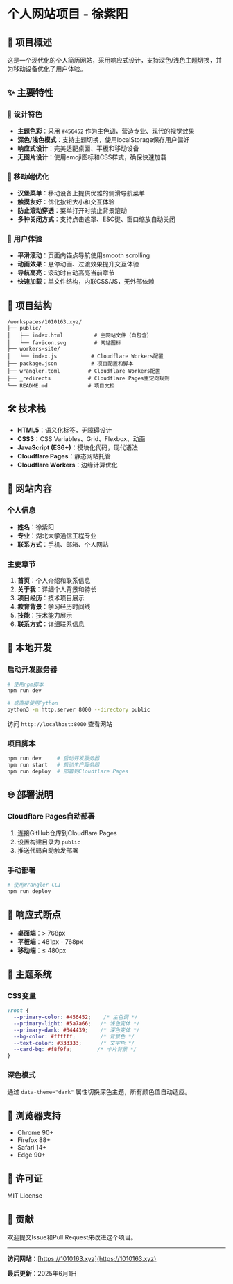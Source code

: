 # 个人网站项目 - 徐紫阳

## 🎯 项目概述

这是一个现代化的个人简历网站，采用响应式设计，支持深色/浅色主题切换，并为移动设备优化了用户体验。

## ✨ 主要特性

### 🎨 设计特色
- **主题色彩**：采用 `#456452` 作为主色调，营造专业、现代的视觉效果
- **深色/浅色模式**：支持主题切换，使用localStorage保存用户偏好
- **响应式设计**：完美适配桌面、平板和移动设备
- **无图片设计**：使用emoji图标和CSS样式，确保快速加载

### 📱 移动端优化
- **汉堡菜单**：移动设备上提供优雅的侧滑导航菜单
- **触摸友好**：优化按钮大小和交互体验
- **防止滚动穿透**：菜单打开时禁止背景滚动
- **多种关闭方式**：支持点击遮罩、ESC键、窗口缩放自动关闭

### 🚀 用户体验
- **平滑滚动**：页面内锚点导航使用smooth scrolling
- **动画效果**：悬停动画、过渡效果提升交互体验
- **导航高亮**：滚动时自动高亮当前章节
- **快速加载**：单文件结构，内联CSS/JS，无外部依赖

## 📁 项目结构

```
/workspaces/1010163.xyz/
├── public/
│   ├── index.html          # 主网站文件（自包含）
│   └── favicon.svg         # 网站图标
├── workers-site/
│   └── index.js           # Cloudflare Workers配置
├── package.json           # 项目配置和脚本
├── wrangler.toml         # Cloudflare Workers配置
├── _redirects            # Cloudflare Pages重定向规则
└── README.md             # 项目文档
```

## 🛠 技术栈

- **HTML5**：语义化标签，无障碍设计
- **CSS3**：CSS Variables、Grid、Flexbox、动画
- **JavaScript (ES6+)**：模块化代码，现代语法
- **Cloudflare Pages**：静态网站托管
- **Cloudflare Workers**：边缘计算优化

## 🎯 网站内容

### 个人信息
- **姓名**：徐紫阳
- **专业**：湖北大学通信工程专业
- **联系方式**：手机、邮箱、个人网站

### 主要章节
1. **首页**：个人介绍和联系信息
2. **关于我**：详细个人背景和特长
3. **项目经历**：技术项目展示
4. **教育背景**：学习经历时间线
5. **技能**：技术能力展示
6. **联系方式**：详细联系信息

## 🚀 本地开发

### 启动开发服务器
```bash
# 使用npm脚本
npm run dev

# 或直接使用Python
python3 -m http.server 8000 --directory public
```

访问 `http://localhost:8000` 查看网站

### 项目脚本
```bash
npm run dev     # 启动开发服务器
npm run start   # 启动生产服务器
npm run deploy  # 部署到Cloudflare Pages
```

## 🌐 部署说明

### Cloudflare Pages自动部署
1. 连接GitHub仓库到Cloudflare Pages
2. 设置构建目录为 `public`
3. 推送代码自动触发部署

### 手动部署
```bash
# 使用Wrangler CLI
npm run deploy
```

## 📱 响应式断点

- **桌面端**：> 768px
- **平板端**：481px - 768px  
- **移动端**：≤ 480px

## 🎨 主题系统

### CSS变量
```css
:root {
  --primary-color: #456452;    /* 主色调 */
  --primary-light: #5a7a66;   /* 浅色变体 */
  --primary-dark: #344439;    /* 深色变体 */
  --bg-color: #ffffff;        /* 背景色 */
  --text-color: #333333;      /* 文字色 */
  --card-bg: #f8f9fa;        /* 卡片背景 */
}
```

### 深色模式
通过 `data-theme="dark"` 属性切换深色主题，所有颜色值自动适应。

## 🔧 浏览器支持

- Chrome 90+
- Firefox 88+
- Safari 14+
- Edge 90+

## 📄 许可证

MIT License

## 🤝 贡献

欢迎提交Issue和Pull Request来改进这个项目。

---

**访问网站**：[https://1010163.xyz](https://1010163.xyz)

**最后更新**：2025年6月1日
